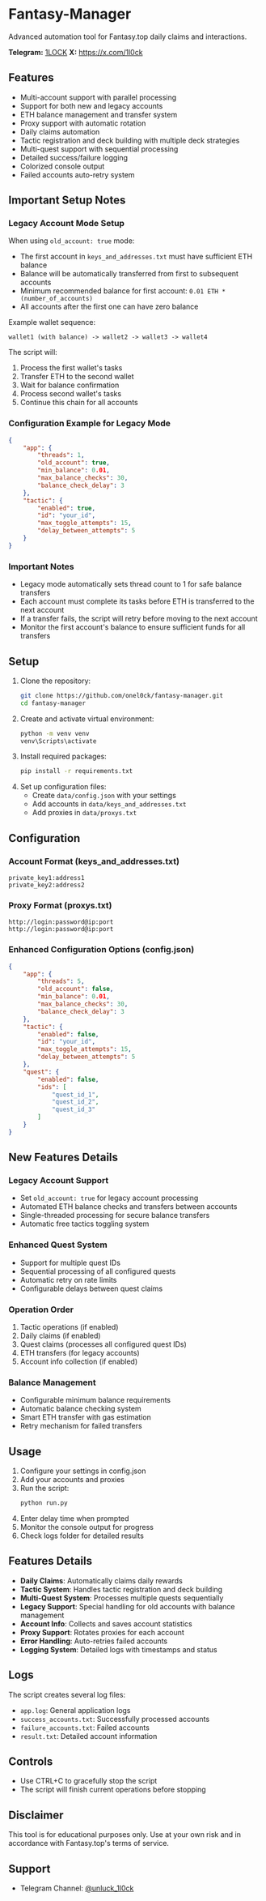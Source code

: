 # Fantasy-Manager
Advanced automation tool for Fantasy.top daily claims and interactions.

**Telegram:** [1LOCK](https://t.me/unluck_1l0ck)
**X:** https://x.com/1l0ck

## Features
- Multi-account support with parallel processing
- Support for both new and legacy accounts
- ETH balance management and transfer system
- Proxy support with automatic rotation
- Daily claims automation
- Tactic registration and deck building with multiple deck strategies
- Multi-quest support with sequential processing
- Detailed success/failure logging
- Colorized console output
- Failed accounts auto-retry system

## Important Setup Notes

### Legacy Account Mode Setup
When using `old_account: true` mode:
- The first account in `keys_and_addresses.txt` must have sufficient ETH balance
- Balance will be automatically transferred from first to subsequent accounts
- Minimum recommended balance for first account: `0.01 ETH * (number_of_accounts)`
- All accounts after the first one can have zero balance

Example wallet sequence:
```
wallet1 (with balance) -> wallet2 -> wallet3 -> wallet4
```

The script will:
1. Process the first wallet's tasks
2. Transfer ETH to the second wallet
3. Wait for balance confirmation
4. Process second wallet's tasks
5. Continue this chain for all accounts

### Configuration Example for Legacy Mode
```json
{
    "app": {
        "threads": 1,
        "old_account": true,
        "min_balance": 0.01,
        "max_balance_checks": 30,
        "balance_check_delay": 3
    },
    "tactic": {
        "enabled": true,
        "id": "your_id",
        "max_toggle_attempts": 15,
        "delay_between_attempts": 5
    }
}
```

### Important Notes
- Legacy mode automatically sets thread count to 1 for safe balance transfers
- Each account must complete its tasks before ETH is transferred to the next account
- If a transfer fails, the script will retry before moving to the next account
- Monitor the first account's balance to ensure sufficient funds for all transfers

## Setup
1. Clone the repository:
   ```bash
   git clone https://github.com/onel0ck/fantasy-manager.git
   cd fantasy-manager
   ```
2. Create and activate virtual environment:
   ```bash
   python -m venv venv
   venv\Scripts\activate
   ```
3. Install required packages:
   ```bash
   pip install -r requirements.txt
   ```
4. Set up configuration files:
   - Create `data/config.json` with your settings
   - Add accounts in `data/keys_and_addresses.txt`
   - Add proxies in `data/proxys.txt`

## Configuration
### Account Format (keys_and_addresses.txt)
```
private_key1:address1
private_key2:address2
```

### Proxy Format (proxys.txt)
```
http://login:password@ip:port
http://login:password@ip:port
```

### Enhanced Configuration Options (config.json)
```json
{
    "app": {
        "threads": 5,
        "old_account": false,
        "min_balance": 0.01,
        "max_balance_checks": 30,
        "balance_check_delay": 3
    },
    "tactic": {
        "enabled": false,
        "id": "your_id",
        "max_toggle_attempts": 15,
        "delay_between_attempts": 5
    },
    "quest": {
        "enabled": false,
        "ids": [
            "quest_id_1",
            "quest_id_2",
            "quest_id_3"
        ]
    }
}
```

## New Features Details

### Legacy Account Support
- Set `old_account: true` for legacy account processing
- Automated ETH balance checks and transfers between accounts
- Single-threaded processing for secure balance transfers
- Automatic free tactics toggling system

### Enhanced Quest System
- Support for multiple quest IDs
- Sequential processing of all configured quests
- Automatic retry on rate limits
- Configurable delays between quest claims

### Operation Order
1. Tactic operations (if enabled)
2. Daily claims (if enabled)
3. Quest claims (processes all configured quest IDs)
4. ETH transfers (for legacy accounts)
5. Account info collection (if enabled)

### Balance Management
- Configurable minimum balance requirements
- Automatic balance checking system
- Smart ETH transfer with gas estimation
- Retry mechanism for failed transfers

## Usage
1. Configure your settings in config.json
2. Add your accounts and proxies
3. Run the script:
   ```bash
   python run.py
   ```
4. Enter delay time when prompted
5. Monitor the console output for progress
6. Check logs folder for detailed results

## Features Details
- **Daily Claims**: Automatically claims daily rewards
- **Tactic System**: Handles tactic registration and deck building
- **Multi-Quest System**: Processes multiple quests sequentially
- **Legacy Support**: Special handling for old accounts with balance management
- **Account Info**: Collects and saves account statistics
- **Proxy Support**: Rotates proxies for each account
- **Error Handling**: Auto-retries failed accounts
- **Logging System**: Detailed logs with timestamps and status

## Logs
The script creates several log files:
- `app.log`: General application logs
- `success_accounts.txt`: Successfully processed accounts
- `failure_accounts.txt`: Failed accounts
- `result.txt`: Detailed account information

## Controls
- Use CTRL+C to gracefully stop the script
- The script will finish current operations before stopping

## Disclaimer
This tool is for educational purposes only. Use at your own risk and in accordance with Fantasy.top's terms of service.

## Support
- Telegram Channel: [@unluck_1l0ck](https://t.me/unluck_1l0ck)
